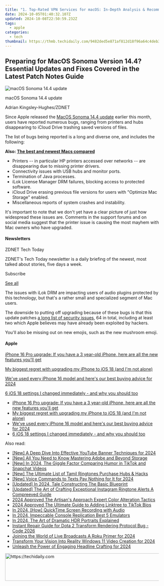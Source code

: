 ```yaml
---
title: "1. Top-Rated VPN Services for macOS: In-Depth Analysis & Recommendations - TechRadar"
date: 2024-10-05T01:40:32.107Z
updated: 2024-10-08T22:50:59.232Z
tags:
  - apple
categories:
  - tech
thumbnail: https://thmb.techidaily.com/9482ded5e871af812d18f96a64c4deb315943988e9201916667eb608e7a9ffd3.jpg
---
```


## Preparing for MacOS Sonoma Version 14.4? Essential Updates and Fixes Covered in the Latest Patch Notes  Guide

![macOS Sonoma 14.4 update](https://www.zdnet.com/a/img/resize/6207bc8e3f88ac4737acd84fbe189580ed34219d/2024/03/19/aaf4b5f6-e174-403c-be46-d911c48441cc/2024-03-19-18-32-06.jpg?auto=webp&width=1280)

macOS Sonoma 14.4 update

Adrian Kingsley-Hughes/ZDNET

Since Apple released the [MacOS Sonoma 14.4 update](https://www.zdnet.com/article/apple-releases-macos-sonoma-14-4-with-a-whopping-64-bug-fixes/) earlier this month, users have reported numerous bugs, ranging from printers and hubs disappearing to iCloud Drive trashing saved versions of files.

The list of bugs being reported is a long and diverse one, and includes the following:

**Also: [The best and newest Macs compared](https://www.zdnet.com/article/best-mac/)**

* Printers -- in particular HP printers accessed over networks -- are disappearing due to missing printer drivers.
* Connectivity issues with USB hubs and monitor ports.
* Termination of Java processes.
* iLok License Manager DRM failures, blocking access to protected software.
* iCloud Drive erasing previous file versions for users with "Optimize Mac Storage" enabled.
* Miscellaneous reports of system crashes and instability.

It's important to note that we don't yet have a clear picture of just how widespread these issues are. Comments in the support forums and on social media suggest that the printer issue is causing the most mayhem with Mac owners who have upgraded. 

#### Newsletters

ZDNET Tech Today

ZDNET's Tech Today newsletter is a daily briefing of the newest, most talked about stories, five days a week.

 Subscribe

[See all](https://www.zdnet.com/newsletters/)

The issues with iLok DRM are impacting users of audio plugins protected by this technology, but that's a rather small and specialized segment of Mac users.

The downside to putting off upgrading because of these bugs is that this update patches [a long list of security issues](https://support.apple.com/en-us/HT214084), 64 in total, including at least two which Apple believes may have already been exploited by hackers. 

You'll also be missing out on new emojis, such as the new mushroom emoji.

#### Apple

[iPhone 16 Pro upgrade: If you have a 3 year-old iPhone, here are all the new features you'll get](https://www.zdnet.com/article/iphone-16-pro-and-pro-max-hands-on/ "iPhone 16 Pro upgrade: If you have a 3 year-old iPhone, here are all the new features you'll get")

[My biggest regret with upgrading my iPhone to iOS 18 (and I'm not alone)](https://www.zdnet.com/article/my-biggest-regret-with-upgrading-my-iphone-to-ios-18-and-im-not-alone/ "My biggest regret with upgrading my iPhone to iOS 18 (and I'm not alone)")

[We've used every iPhone 16 model and here's our best buying advice for 2024](https://www.zdnet.com/article/iphone-16-pro-max-buying-advice-2024/ "We've used every iPhone 16 model and here's our best buying advice for 2024")

[6 iOS 18 settings I changed immediately - and why you should too](https://www.zdnet.com/article/6-ios-18-settings-i-changed-immediately-and-why-you-should-too/ "6 iOS 18 settings I changed immediately - and why you should too")

* [iPhone 16 Pro upgrade: If you have a 3 year-old iPhone, here are all the new features you'll get](https://www.zdnet.com/article/iphone-16-pro-and-pro-max-hands-on/ "iPhone 16 Pro upgrade: If you have a 3 year-old iPhone, here are all the new features you'll get")
* [My biggest regret with upgrading my iPhone to iOS 18 (and I'm not alone)](https://www.zdnet.com/article/my-biggest-regret-with-upgrading-my-iphone-to-ios-18-and-im-not-alone/ "My biggest regret with upgrading my iPhone to iOS 18 (and I'm not alone)")
* [We've used every iPhone 16 model and here's our best buying advice for 2024](https://www.zdnet.com/article/iphone-16-pro-max-buying-advice-2024/ "We've used every iPhone 16 model and here's our best buying advice for 2024")
* [6 iOS 18 settings I changed immediately - and why you should too](https://www.zdnet.com/article/6-ios-18-settings-i-changed-immediately-and-why-you-should-too/ "6 iOS 18 settings I changed immediately - and why you should too")

<ins class="adsbygoogle"
     style="display:block"
     data-ad-format="autorelaxed"
     data-ad-client="ca-pub-7571918770474297"
     data-ad-slot="1223367746"></ins>

<ins class="adsbygoogle"
     style="display:block"
     data-ad-client="ca-pub-7571918770474297"
     data-ad-slot="8358498916"
     data-ad-format="auto"
     data-full-width-responsive="true"></ins>

<span class="atpl-alsoreadstyle">Also read:</span>
<div><ul>
<li><a href="https://youtube-blog.techidaily.com/-deep-dive-into-effective-youtube-banner-techniques-for-2024/"><u>[New] A Deep Dive Into Effective YouTube Banner Techniques for 2024</u></a></li>
<li><a href="https://fox-helps.techidaily.com/new-all-you-need-to-know-mastering-adobe-and-beyond-storage/"><u>[New] All You Need to Know Mastering Adobe and Beyond Storage</u></a></li>
<li><a href="https://snapchat-videos.techidaily.com/new-in-2024-the-giggle-factor-comparing-humor-in-tiktok-and-snapchat-videos/"><u>[New] In 2024, The Giggle Factor Comparing Humor in TikTok and Snapchat Videos</u></a></li>
<li><a href="https://some-tips.techidaily.com/new-the-ultimate-list-of-tamil-ringtones-purchase-hubs-and-hacks/"><u>[New] The Ultimate List of Tamil Ringtones Purchase Hubs & Hacks</u></a></li>
<li><a href="https://fox-glue.techidaily.com/new-voice-commands-to-texts-pay-nothing-for-it-for-2024/"><u>[New] Voice Commands to Texts Pay Nothing for It for 2024</u></a></li>
<li><a href="https://article-tips.techidaily.com/updated-in-2024-tale-constructing-the-basic-blueprint/"><u>[Updated] In 2024, Tale Constructing The Basic Blueprint</u></a></li>
<li><a href="https://some-tips.techidaily.com/updated-the-art-of-crafting-exceptional-instagram-ringtone-alerts-a-compreeved-guide/"><u>[Updated] The Art of Crafting Exceptional Instagram Ringtone Alerts A Compreeved Guide</u></a></li>
<li><a href="https://some-tips.techidaily.com/2024-approved-the-artisans-approach-expert-color-alteration-tactics/"><u>2024 Approved The Artisan's Approach Expert Color Alteration Tactics</u></a></li>
<li><a href="https://some-tips.techidaily.com/2024-approved-the-ultimate-guide-to-adding-linktree-to-tiktok-bios/"><u>2024 Approved The Ultimate Guide to Adding Linktree to TikTok Bios</u></a></li>
<li><a href="https://video-capture.techidaily.com/in-2024-how-quicktime-screen-recording-with-audio/"><u>In 2024, [How] QuickTime Screen Recording with Audio</u></a></li>
<li><a href="https://desktop-recording.techidaily.com/in-2024-impeccable-console-replication-best-5-emulators/"><u>In 2024, Impeccable Console Replication Best 5 Emulators</u></a></li>
<li><a href="https://some-tips.techidaily.com/in-2024-the-art-of-dramatic-hdr-portraits-explained/"><u>In 2024, The Art of Dramatic HDR Portraits Explained</u></a></li>
<li><a href="https://win-howtos.techidaily.com/instant-repair-guide-for-dota-2-transform-rendering-protocol-bug-code-2026/"><u>Instant Repair Guide for Dota 2 Transform Rendering Protocol Bug - Code 2026</u></a></li>
<li><a href="https://facebook-video-recording.techidaily.com/joining-the-world-of-live-broadcasts-a-roku-primer-for-2024/"><u>Joining the World of Live Broadcasts A Roku Primer for 2024</u></a></li>
<li><a href="https://some-tips.techidaily.com/transform-your-vision-into-reality-windows-11-video-creation-for-2024/"><u>Transform Your Vision Into Reality Windows 11 Video Creation for 2024</u></a></li>
<li><a href="https://some-tips.techidaily.com/unleash-the-power-of-engaging-headline-crafting-for-2024/"><u>Unleash the Power of Engaging Headline Crafting for 2024</u></a></li>
</ul></div>

<!-- affiliate ads begin -->
<a href="https://ephamedtechinc.pxf.io/c/5597632/2137206/26400" target="_top" id="2137206">
  <img src="//a.impactradius-go.com/display-ad/26400-2137206" border="0" alt="https://techidaily.com" width="728" height="90"/>
</a>
<img height="0" width="0" src="https://ephamedtechinc.pxf.io/i/5597632/2137206/26400" style="position:absolute;visibility:hidden;" border="0" />
<!-- affiliate ads end -->

